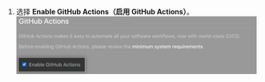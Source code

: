 1. 选择 **Enable GitHub Actions（启用 GitHub Actions）**。 ![启用 GitHub Actions 的复选框](/assets/images/enterprise/management-console/enable-github-actions.png)
